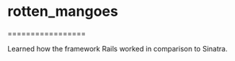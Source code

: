 # rotten_mangoes
=================

Learned how the framework Rails worked in comparison to Sinatra. 

